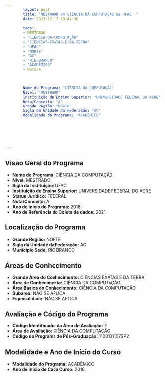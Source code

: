 ```yaml
---
        layout: post
        title: "MESTRADO em CIÊNCIA DA COMPUTAÇÃO na UFAC  "
        date: 2023-12-17 19:47:30
     
        tags:
        - MESTRADO
        - "CIÊNCIA-DA-COMPUTAÇÃO"
        - "CIÊNCIAS-EXATAS-E-DA-TERRA"
        - "UFAC"
        - "NORTE"
        - "AC"
        - "RIO-BRANCO"
        - "ACADÊMICO"
        - Nota:A
        
        

        Nome do Programa: "CIÊNCIA DA COMPUTAÇÃO"
        Nível: "MESTRADO"
        Instituição de Ensino Superior: "UNIVERSIDADE FEDERAL DO ACRE"
        Nota/Conceito: "A"
        Grande Região: "NORTE"
        Sigla da Unidade da Federação: "AC"
        Modalidade do Programa: "ACADÊMICO"
        
        
        
        
        
        
---
```

## Visão Geral do Programa
- **Nome do Programa:** CIÊNCIA DA COMPUTAÇÃO
- **Nível:** MESTRADO
- **Sigla da Instituição:** UFAC
- **Instituição de Ensino Superior:** UNIVERSIDADE FEDERAL DO ACRE
- **Status Jurídico:** FEDERAL
- **Nota/Conceito:** A
- **Ano de Início do Programa:** 2018
- **Ano de Referência do Coleta de dados:** 2021

## Localização do Programa
- **Grande Região:** NORTE
- **Sigla da Unidade da Federação:** AC
- **Município Sede:** RIO BRANCO

## Áreas de Conhecimento
- **Grande Área do Conhecimento:** CIÊNCIAS EXATAS E DA TERRA
- **Área de Conhecimento:** CIÊNCIA DA COMPUTAÇÃO
- **Área Básica do Conhecimento:** CIÊNCIA DA COMPUTAÇÃO
- **Subárea:** NÃO SE APLICA
- **Especialidade:** NÃO SE APLICA

## Avaliação e Código do Programa
- **Código Identificador da Área de Avaliação:** 2
- **Área de Avaliação:** CIÊNCIA DA COMPUTAÇÃO
- **Código do Programa de Pós-Graduação:** 11001011072P2


## Modalidade e Ano de Início do Curso
- **Modalidade do Programa:** ACADÊMICO
- **Ano de Início de Cada Curso:** 2018
